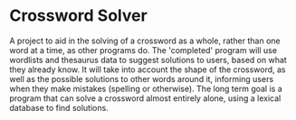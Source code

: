 # Crossword Solver
A project to aid in the solving of a crossword as a whole, rather than one word at a time, as other programs do. The 'completed' program will use wordlists and thesaurus data to suggest solutions to users, based on what they already know. It will take into account the shape of the crossword, as well as the possible solutions to other words around it, informing users when they make mistakes (spelling or otherwise). The long term goal is a program that can solve a crossword almost entirely alone, using a lexical database to find solutions.
